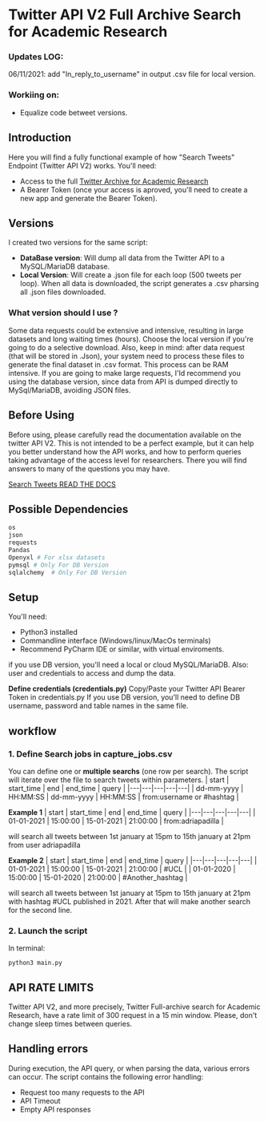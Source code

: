 # Twitter API V2 Full Archive Search for Academic Research

### Updates LOG:
06/11/2021: add "In_reply_to_username" in output .csv file for local version.

### Workiing on:
- Equalize code betweet versions.

## Introduction

Here you will find a fully functional example of how "Search Tweets" Endpoint (Twitter API V2) works. You'll need:
- Access to the full [Twitter Archive for Academic Research](https://developer.twitter.com/en/solutions/academic-research)
- A Bearer Token (once your access is aproved, you'll need to create a new app and generate the Bearer Token).

## Versions
I created two versions for the same script:
- **DataBase version**: Will dump all data from the Twitter API to a MySQL/MariaDB database. 
- **Local Version**: Will create a .json file for each loop (500 tweets per loop). When all data is downloaded, the script generates a .csv pharsing all .json files downloaded.

### What version should I use ?
Some data requests could be extensive and intensive, resulting in large datasets and long waiting times (hours). Choose the local version if you're going to do a selective download. Also, keep in mind: after data request (that will be stored in .Json), your system need to process these files to generate the final dataset in .csv format. This process can be RAM intensive. If you are going to make large requests, I'ld recommend you using the database version, since data from API is dumped directly to MySql/MariaDB, avoiding JSON files.


## Before Using
Before using, please carefully read the documentation available on the twitter API V2. This is not intended to be a perfect example, but it can help you better understand how the API works, and how to perform queries taking advantage of the access level for researchers. There you will find answers to many of the questions you may have.

[Search Tweets READ THE DOCS](https://developer.twitter.com/en/docs/twitter-api/tweets/search/introduction)

## Possible Dependencies
```bash
os
json
requests
Pandas
Openyxl # For xlsx datasets
pymsql # Only For DB Version
sqlalchemy  # Only For DB Version
```
## Setup
You'll need:
- Python3 installed
- Commandline interface (Windows/linux/MacOs terminals)
- Recommend PyCharm IDE or similar, with virtual enviroments.

if you use DB version, you'll need a local or cloud MySQL/MariaDB. Also: user and credentials to access and dump the data.

**Define credentials (credentials.py)**
Copy/Paste your Twitter API Bearer Token in credentials.py
If you use DB version, you'll need to define DB username, password and table names in the same file.

## workflow
### 1. Define Search jobs in capture_jobs.csv
You can define one or **multiple searchs** (one row per search). The script will iterate over the file to search tweets within parameters.
| start | start_time | end | end_time | query |
|---|---|---|---|---|
| dd-mm-yyyy | HH:MM:SS | dd-mm-yyyy | HH:MM:SS | from:username or #hashtag |

**Example 1**
| start | start_time | end | end_time | query |
|---|---|---|---|---|
| 01-01-2021 | 15:00:00 | 15-01-2021 | 21:00:00 | from:adriapadilla |

will search all tweets between 1st january at 15pm to 15th january at 21pm from user adriapadilla

**Example 2**
| start | start_time | end | end_time | query |
|---|---|---|---|---|
| 01-01-2021 | 15:00:00 | 15-01-2021 | 21:00:00 | #UCL |
| 01-01-2020 | 15:00:00 | 15-01-2020 | 21:00:00 | #Another_hashtag |

will search all tweets between 1st january at 15pm to 15th january at 21pm with hashtag #UCL published in 2021. After that will make another search for the second line.

### 2. Launch the script 
In terminal:
```
python3 main.py
```

## API RATE LIMITS
Twitter API V2, and more precisely, Twitter Full-archive search for Academic Research, have a rate limit of 300 request in a 15 min window. Please, don't change sleep times between queries. 

## Handling errors

During execution, the API query, or when parsing the data, various errors can occur. The script contains the following error handling:
- Request too many requests to the API
- API Timeout
- Empty API responses




